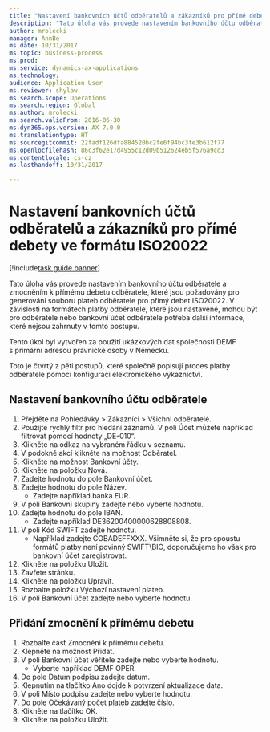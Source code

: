 ```yaml
--- 
title: "Nastavení bankovních účtů odběratelů a zákazníků pro přímé debety ve formátu ISO20022"
description: "Tato úloha vás provede nastavením bankovního účtu odběratele a zmocněním k přímému debetu odběratele, které jsou požadovány pro generování souboru plateb odběratele pro přímý debet ISO20022."
author: mrolecki
manager: AnnBe
ms.date: 10/31/2017
ms.topic: business-process
ms.prod: 
ms.service: dynamics-ax-applications
ms.technology: 
audience: Application User
ms.reviewer: shylaw
ms.search.scope: Operations
ms.search.region: Global
ms.author: mrolecki
ms.search.validFrom: 2016-06-30
ms.dyn365.ops.version: AX 7.0.0
ms.translationtype: HT
ms.sourcegitcommit: 22fadf126dfa884520bc2fe6f94bc3fe3b612f77
ms.openlocfilehash: 86c3f62e17d4955c12d09b512624eb5f576a9cd3
ms.contentlocale: cs-cz
ms.lasthandoff: 10/31/2017

---
```

# <a name="set-up-customers-and-customer-bank-accounts-for-iso20022-direct-debits"></a>Nastavení bankovních účtů odběratelů a zákazníků pro přímé debety ve formátu ISO20022

[!include[task guide banner](../../includes/task-guide-banner.md)]

Tato úloha vás provede nastavením bankovního účtu odběratele a zmocněním k přímému debetu odběratele, které jsou požadovány pro generování souboru plateb odběratele pro přímý debet ISO20022. V závislosti na formátech platby odběratele, které jsou nastavené, mohou být pro odběratele nebo bankovní účet odběratele potřeba další informace, které nejsou zahrnuty v tomto postupu. 

Tento úkol byl vytvořen za použití ukázkových dat společnosti DEMF s primární adresou právnické osoby v Německu.



Toto je čtvrtý z pěti postupů, které společně popisují proces platby odběratele pomocí konfigurací elektronického výkaznictví.


## <a name="set-up-a-customer-bank-account"></a>Nastavení bankovního účtu odběratele
1. Přejděte na Pohledávky > Zákazníci > Všichni odběratelé.
2. Použijte rychlý filtr pro hledání záznamů. V poli Účet můžete například filtrovat pomocí hodnoty „DE-010“.
3. Klikněte na odkaz na vybraném řádku v seznamu.
4. V podokně akcí klikněte na možnost Odběratel.
5. Klikněte na možnost Bankovní účty.
6. Klikněte na položku Nová.
7. Zadejte hodnotu do pole Bankovní účet.
8. Zadejte hodnotu do pole Název.
    * Zadejte například banka EUR.  
9. V poli Bankovní skupiny zadejte nebo vyberte hodnotu.
10. Zadejte hodnotu do pole IBAN.
    * Zadejte například DE36200400000628808808.  
11. V poli Kód SWIFT zadejte hodnotu.
    * Například zadejte COBADEFFXXX.  Všimněte si, že pro spoustu formátů platby není povinný SWIFT\BIC, doporučujeme ho však pro bankovní účet zaregistrovat.  
12. Klikněte na položku Uložit.
13. Zavřete stránku.
14. Klikněte na položku Upravit.
15. Rozbalte položku Výchozí nastavení plateb.
16. V poli Bankovní účet zadejte nebo vyberte hodnotu.

## <a name="add-a-direct-debit-mandate"></a>Přidání zmocnění k přímému debetu
1. Rozbalte část Zmocnění k přímému debetu.
2. Klepněte na možnost Přidat.
3. V poli Bankovní účet věřitele zadejte nebo vyberte hodnotu.
    * Vyberte například DEMF OPER.  
4. Do pole Datum podpisu zadejte datum.
5. Klepnutím na tlačítko Ano dojde k potvrzení aktualizace data.
6. V poli Místo podpisu zadejte nebo vyberte hodnotu.
7. Do pole Očekávaný počet plateb zadejte číslo.
8. Klikněte na tlačítko OK.
9. Klikněte na položku Uložit.


